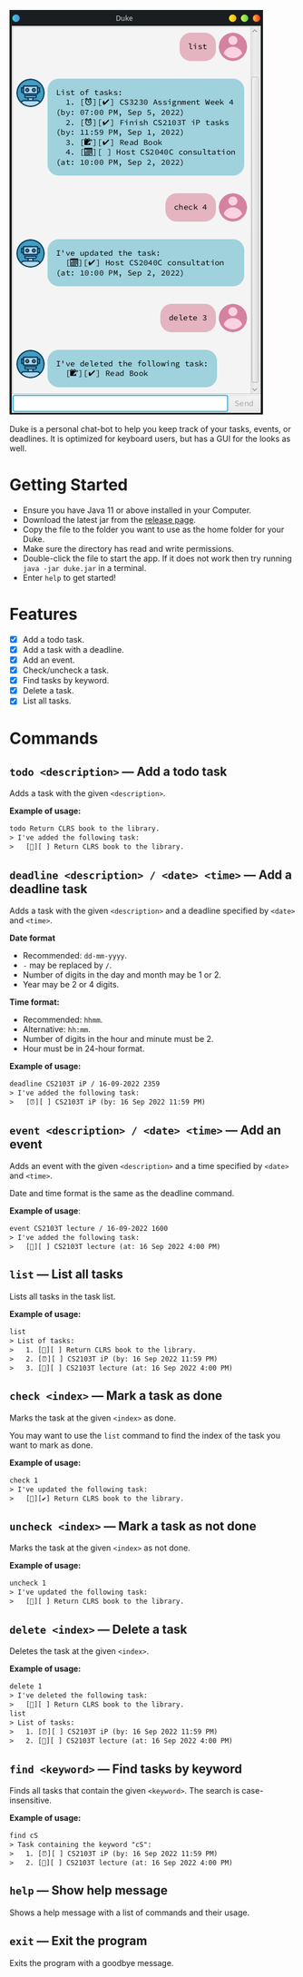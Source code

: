 ![](Ui.png)

Duke is a personal chat-bot to help you keep track of your tasks, events, or deadlines.
It is optimized for keyboard users, but has a GUI for the looks as well.

# Getting Started
- Ensure you have Java 11 or above installed in your Computer.
- Download the latest jar from the [release page](https://github.com/RezwanArefin01/ip/releases/).
- Copy the file to the folder you want to use as the home folder for your Duke.
- Make sure the directory has read and write permissions.
- Double-click the file to start the app. If it does not work then try running `java -jar duke.jar` in a terminal.
- Enter `help` to get started!

# Features
- [x] Add a todo task.
- [x] Add a task with a deadline.
- [x] Add an event.
- [x] Check/uncheck a task.
- [x] Find tasks by keyword.
- [x] Delete a task.
- [x] List all tasks.

# Commands

## `todo <description>` — Add a todo task
Adds a task with the given `<description>`.

**Example of usage:**
```
todo Return CLRS book to the library.
> I've added the following task:
>   [📝][ ] Return CLRS book to the library.
```

## `deadline <description> / <date> <time>` — Add a deadline task
Adds a task with the given `<description>` and a deadline specified by `<date>` and `<time>`.

**Date format**
- Recommended: `dd-mm-yyyy`.
- `-` may be replaced by `/`.
- Number of digits in the day and month may be 1 or 2.
- Year may be 2 or 4 digits.

**Time format:**
- Recommended: `hhmm`.
- Alternative: `hh:mm`.
- Number of digits in the hour and minute must be 2.
- Hour must be in 24-hour format.

**Example of usage:**
```
deadline CS2103T iP / 16-09-2022 2359
> I've added the following task:
>   [⏰][ ] CS2103T iP (by: 16 Sep 2022 11:59 PM)
```

## `event <description> / <date> <time>` — Add an event
Adds an event with the given `<description>` and a time specified by `<date>` and `<time>`.

Date and time format is the same as the deadline command.

**Example of usage**:
```
event CS2103T lecture / 16-09-2022 1600
> I've added the following task:
>   [📅][ ] CS2103T lecture (at: 16 Sep 2022 4:00 PM)
```

## `list` — List all tasks
Lists all tasks in the task list.

**Example of usage:**
```
list
> List of tasks:
>   1. [📝][ ] Return CLRS book to the library.
>   2. [⏰][ ] CS2103T iP (by: 16 Sep 2022 11:59 PM)
>   3. [📅][ ] CS2103T lecture (at: 16 Sep 2022 4:00 PM)
```

## `check <index>` — Mark a task as done
Marks the task at the given `<index>` as done.

You may want to use the `list` command to find the index of the task you want to mark as done.

**Example of usage:**
```
check 1
> I've updated the following task:
>   [📝][✔] Return CLRS book to the library.
```

## `uncheck <index>` — Mark a task as not done
Marks the task at the given `<index>` as not done.

**Example of usage:**
```
uncheck 1
> I've updated the following task:
>   [📝][ ] Return CLRS book to the library.
```

## `delete <index>` — Delete a task
Deletes the task at the given `<index>`.

**Example of usage:**
```
delete 1
> I've deleted the following task:
>   [📝][ ] Return CLRS book to the library.
list
> List of tasks:
>   1. [⏰][ ] CS2103T iP (by: 16 Sep 2022 11:59 PM)
>   2. [📅][ ] CS2103T lecture (at: 16 Sep 2022 4:00 PM)
```

## `find <keyword>` — Find tasks by keyword
Finds all tasks that contain the given `<keyword>`.
The search is case-insensitive.

**Example of usage:**
```
find cS
> Task containing the keyword "cS":
>   1. [⏰][ ] CS2103T iP (by: 16 Sep 2022 11:59 PM)
>   2. [📅][ ] CS2103T lecture (at: 16 Sep 2022 4:00 PM)
```

## `help` — Show help message
Shows a help message with a list of commands and their usage.

## `exit` — Exit the program
Exits the program with a goodbye message.

